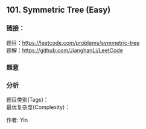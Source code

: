 ## 101. Symmetric Tree (Easy)

### **链接**：
题目：https://leetcode.com/problems/symmetric-tree  
题解：https://github.com/JianghanLi/LeetCode

### **题意**



### **分析**  
题目类别(Tags)：  
最优复杂度(Complexity)：  



作者: Yin
